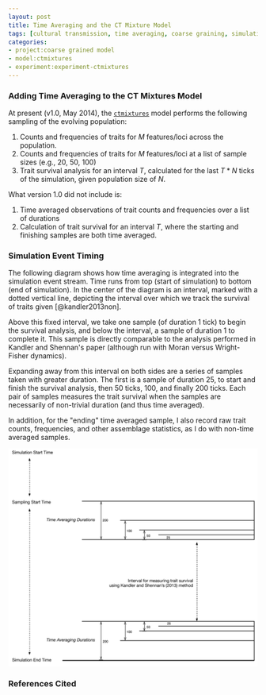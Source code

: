 ```yaml
---
layout: post
title: Time Averaging and the CT Mixture Model
tags: [cultural transmission, time averaging, coarse graining, simulation, dissertation, experiments, experiment-ctmixture]
categories: 
- project:coarse grained model
- model:ctmixtures
- experiment:experiment-ctmixtures
---
```


### Adding Time Averaging to the CT Mixtures Model ###

At present (v1.0, May 2014), the [`ctmixtures`](https://github.com/mmadsen/ctmixtures) model performs the following 
sampling of the evolving population:

1.  Counts and frequencies of traits for $M$ features/loci across the population.
1.  Counts and frequencies of traits for $M$ features/loci at a list of sample sizes (e.g., 20, 50, 100)
1.  Trait survival analysis for an interval $T$, calculated for the last $T * N$ ticks of the simulation, given population size of $N$.  

What version 1.0 did not include is:

1.  Time averaged observations of trait counts and frequencies over a list of durations
2.  Calculation of trait survival for an interval $T$, where the starting and finishing samples are both time averaged.  

### Simulation Event Timing ###

The following diagram shows how time averaging is integrated into the simulation event stream.  Time runs from top (start of simulation) to bottom (end of simulation).  In the center of the diagram is an interval, marked with a dotted vertical line, depicting the interval over which we track the survival of traits given [@kandler2013non].  

Above this fixed interval, we take one sample (of duration 1 tick) to begin the survival analysis, and below the interval, a sample of duration 1 to complete it.  This sample is directly comparable to the analysis performed in Kandler and Shennan's paper (although run with Moran versus Wright-Fisher dynamics).

Expanding away from this interval on both sides are a series of samples taken with greater duration.  The first is a sample of duration 25, to start and finish the survival analysis, then 50 ticks, 100, and finally 200 ticks.  Each pair of samples measures the trait survival when the samples are necessarily of non-trivial duration (and thus time averaged).  

In addition, for the "ending" time averaged sample, I also record raw trait counts, frequencies, and other assemblage statistics, as I do with non-time averaged samples.  

![simulation event timing](/images/time-averaging-with-kandler-sampling.png)

### References Cited ###
